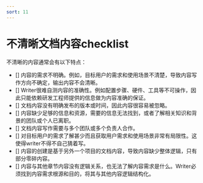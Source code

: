 ```yaml
---
sort: 11
---
```


# 不清晰文档内容checklist

不清晰的内容通常会有以下特点：

- [] 内容的需求不明确。例如，目标用户的需求和使用场景不清楚，导致内容写作方向不确定，输出内容不会清晰。
- [] Writer很难自测内容的准确性。例如配置步骤、硬件、工具等不可操作，因此只能依赖研发工程师提供的信息做为内容准确的保证。
- [] 文档内容没有明确发布的版本或时间，因此内容很容易被忽略。
- [] 内容缺少足够的信息和资源，需要的信息无法找到，或者了解相关知识和背景的团队或个人已离职。
- [] 文档内容写作需要与多个团队或多个负责人合作。
- [] 对目标用户的需求了解甚少而且获取用户需求和使用场景非常有局限性。这使得writer不得不自己猜着写。
- [] 内容的创建是基于另外一个项目的文档内容，导致内容缺少整体逻辑，只有部分零碎内容。
- [] 内容与其他章节内容没有逻辑关系，也无法了解内容需求是什么。Writer必须找到内容需求根源和目的，将其与其他内容逻辑结构化。